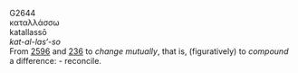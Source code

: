 G2644  
καταλλάσσω  
katallassō  
*kat-al-las‘-so*  
From [2596](g2596) and [236](g0236) to *change* *mutually*, that is,
(figuratively) to *compound* a difference: - reconcile.  
